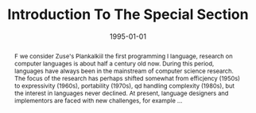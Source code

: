 ---
title: "Introduction To The Special Section"
abstract: "F we consider Zuse's Plankalkiil the first programming I language, research on computer languages is about half a century old now. During this period, languages have always been in the mainstream of computer science research. The focus of the research has perhaps shifted somewhat from efficjency (1950s) to expressivity (1960s), portability (1970s), qd handling complexity (1980s), but the interest in languages never declined. At present, language designers and implementors are faced with new challenges, for example …"
date: 1995-01-01
venue: ""
paperurl: https://ieeexplore.ieee.org/iel1/32/9982/x0112385.pdf
authors: "Henri E. Bal, Boumediene Belkhouche and Mary Lou Soffa"
awards: ""
---